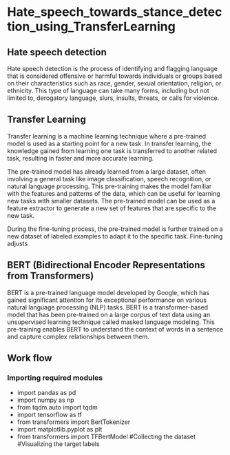 # Hate_speech_towards_stance_detection_using_TransferLearning

## Hate speech detection
Hate speech detection is the process of identifying and flagging language that is considered offensive or harmful towards individuals or groups based on their 
characteristics such as race, gender, sexual orientation, religion, or ethnicity. This type of language can take many forms, including but not limited to, derogatory
language, slurs, insults, threats, or calls for violence.

## Transfer Learning
Transfer learning is a machine learning technique where a pre-trained model is used as a starting point for a new task. In transfer learning, the knowledge gained 
from learning one task is transferred to another related task, resulting in faster and more accurate learning.

The pre-trained model has already learned from a large dataset, often involving a general task like image classification, speech recognition, or natural 
language processing. This pre-training makes the model familiar with the features and patterns of the data, which can be useful for learning new tasks 
with smaller datasets. The pre-trained model can be used as a feature extractor to generate a new set of features that are specific to the new task.

During the fine-tuning process, the pre-trained model is further trained on a new dataset of labeled examples to adapt it to the specific task. 
Fine-tuning adjusts

## BERT (Bidirectional Encoder Representations from Transformers)
BERT is a pre-trained language model developed by Google, which has gained significant attention for its 
exceptional performance on various natural language processing (NLP) tasks. BERT is a transformer-based model that has been pre-trained on a large corpus of text 
data using an unsupervised learning technique called masked language modeling. This pre-training enables BERT to understand the context of words in a sentence and 
capture complex relationships between them.

## Work flow
### Importing required modules
  * import pandas as pd
  * import numpy as np
  * from tqdm.auto import tqdm
  * import tensorflow as tf
  * from transformers import BertTokenizer
  * import matplotlib.pyplot as plt
  * from transformers import TFBertModel
#Collecting the dataset
#Visualizing the target labels

 

